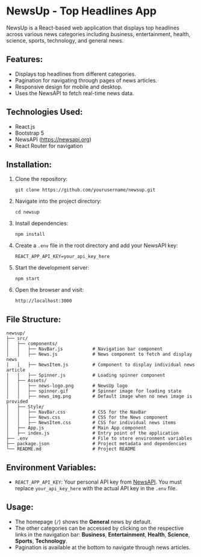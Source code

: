 
# NewsUp - Top Headlines App

NewsUp is a React-based web application that displays top headlines across various news categories including business, entertainment, health, science, sports, technology, and general news.

## Features:
- Displays top headlines from different categories.
- Pagination for navigating through pages of news articles.
- Responsive design for mobile and desktop.
- Uses the NewsAPI to fetch real-time news data.
  
## Technologies Used:
- React.js
- Bootstrap 5
- NewsAPI (https://newsapi.org)
- React Router for navigation

## Installation:

1. Clone the repository:
   ```
   git clone https://github.com/yourusername/newsup.git
   ```

2. Navigate into the project directory:
   ```
   cd newsup
   ```

3. Install dependencies:
   ```
   npm install
   ```

4. Create a `.env` file in the root directory and add your NewsAPI key:
   ```
   REACT_APP_API_KEY=your_api_key_here
   ```

5. Start the development server:
   ```
   npm start
   ```

6. Open the browser and visit:
   ```
   http://localhost:3000
   ```

## File Structure:

```
newsup/
├── src/
│   ├── components/
│   │   ├── NavBar.js           # Navigation bar component
│   │   ├── News.js             # News component to fetch and display news
│   │   ├── NewsItem.js         # Component to display individual news article
│   │   ├── Spinner.js          # Loading spinner component
│   ├── Assets/
│   │   ├── news-logo.png       # NewsUp logo
│   │   ├── spinner.gif         # Spinner image for loading state
│   │   ├── news_img.png        # Default image when no news image is provided
│   ├── Style/
│   │   ├── NavBar.css          # CSS for the NavBar
│   │   ├── News.css            # CSS for the News component
│   │   ├── NewsItem.css        # CSS for individual news items
│   ├── App.js                  # Main App component
│   ├── index.js                # Entry point of the application
├── .env                        # File to store environment variables
├── package.json                # Project metadata and dependencies
└── README.md                   # Project README
```

## Environment Variables:
- `REACT_APP_API_KEY`: Your personal API key from [NewsAPI](https://newsapi.org). You must replace `your_api_key_here` with the actual API key in the `.env` file.

## Usage:

- The homepage (`/`) shows the **General** news by default.
- The other categories can be accessed by clicking on the respective links in the navigation bar: **Business**, **Entertainment**, **Health**, **Science**, **Sports**, **Technology**.
- Pagination is available at the bottom to navigate through news articles.
